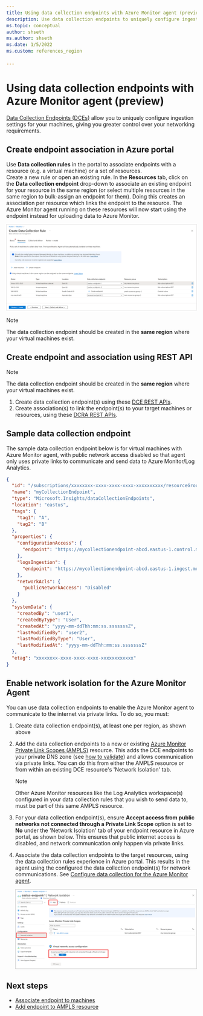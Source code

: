 ```yaml
---
title: Using data collection endpoints with Azure Monitor agent (preview)
description: Use data collection endpoints to uniquely configure ingestion settings for your machines.
ms.topic: conceptual
author: shseth
ms.author: shseth
ms.date: 1/5/2022
ms.custom: references_region

---
```


# Using data collection endpoints with Azure Monitor agent (preview)
[Data Collection Endpoints (DCEs)](../essentials/data-collection-endpoint-overview.md) allow you to uniquely configure ingestion settings for your machines, giving you greater control over your networking requirements. 

## Create endpoint association in Azure portal
Use **Data collection rules** in the portal to associate endpoints with a resource (e.g. a virtual machine) or a set of resources.  
Create a new rule or open an existing rule. In the **Resources** tab, click on the **Data collection endpoint** drop-down to associate an existing endpoint for your resource in the same region (or select multiple resources in the same region to bulk-assign an endpoint for them). Doing this creates an association per resource which links the endpoint to the resource. The Azure Monitor agent running on these resources will now start using the endpoint instead for uploading data to Azure Monitor.

[![Data Collection Rule virtual machines](media/data-collection-rule-azure-monitor-agent/data-collection-rule-virtual-machines-with-endpoint.png)](../agents/media/data-collection-rule-azure-monitor-agent/data-collection-rule-virtual-machines-with-endpoint.png#lightbox) 


> [!NOTE]
> The data collection endpoint should be created in the **same region** where your virtual machines exist.  


## Create endpoint and association using REST API

> [!NOTE]
> The data collection endpoint should be created in the **same region** where your virtual machines exist.  

1. Create data collection endpoint(s) using these [DCE REST APIs](/cli/azure/monitor/data-collection/endpoint).
2. Create association(s) to link the endpoint(s) to your target machines or resources, using these [DCRA REST APIs](/rest/api/monitor/datacollectionruleassociations/create#examples).


## Sample data collection endpoint
The sample data collection endpoint below is for virtual machines with Azure Monitor agent, with public network access disabled so that agent only uses private links to communicate and send data to Azure Monitor/Log Analytics.

```json
{
  "id": "/subscriptions/xxxxxxxx-xxxx-xxxx-xxxx-xxxxxxxxxx/resourceGroups/myResourceGroup/providers/Microsoft.Insights/dataCollectionEndpoints/myCollectionEndpoint",
  "name": "myCollectionEndpoint",
  "type": "Microsoft.Insights/dataCollectionEndpoints",
  "location": "eastus",
  "tags": {
    "tag1": "A",
    "tag2": "B"
  },
  "properties": {
    "configurationAccess": {
      "endpoint": "https://mycollectionendpoint-abcd.eastus-1.control.monitor.azure.com"
    },
    "logsIngestion": {
      "endpoint": "https://mycollectionendpoint-abcd.eastus-1.ingest.monitor.azure.com"
    },
    "networkAcls": {
      "publicNetworkAccess": "Disabled"
    }
  },
  "systemData": {
    "createdBy": "user1",
    "createdByType": "User",
    "createdAt": "yyyy-mm-ddThh:mm:ss.sssssssZ",
    "lastModifiedBy": "user2",
    "lastModifiedByType": "User",
    "lastModifiedAt": "yyyy-mm-ddThh:mm:ss.sssssssZ"
  },
  "etag": "xxxxxxxx-xxxx-xxxx-xxxx-xxxxxxxxxxxx"
}
```

## Enable network isolation for the Azure Monitor Agent
You can use data collection endpoints to enable the Azure Monitor agent to communicate to the internet via private links. To do so, you must:
1. Create data collection endpoint(s), at least one per region, as shown above
2. Add the data collection endpoints to a new or existing [Azure Monitor Private Link Scopes (AMPLS)](../logs/private-link-configure.md#connect-azure-monitor-resources) resource. This adds the DCE endpoints to your private DNS zone (see [how to validate](../logs/private-link-configure.md#review-and-validate-your-private-link-setup)) and allows communication via private links. You can do this from either the AMPLS resource or from within an existing DCE resource's 'Network Isolation' tab.
	> [!NOTE]
	> Other Azure Monitor resources like the Log Analytics workspace(s) configured in your data collection rules that you wish to send data to, must be part of this same AMPLS resource.
3. For your data collection endpoint(s), ensure **Accept access from public networks not connected through a Private Link Scope** option is set to **No** under the 'Network Isolation' tab of your endpoint resource in Azure portal, as shown below. This ensures that public internet access is disabled, and network communication only happen via private links.
4. Associate the data collection endpoints to the target resources, using the data collection rules experience in Azure portal. This results in the agent using the configured the data collection endpoint(s) for network communications. See [Configure data collection for the Azure Monitor agent](../agents/data-collection-rule-azure-monitor-agent.md).

	![Data collection endpoint network isolation](media/azure-monitor-agent-dce/data-collection-endpoint-network-isolation.png)

## Next steps
- [Associate endpoint to machines](../agents/data-collection-rule-azure-monitor-agent.md#create-rule-and-association-in-azure-portal)
- [Add endpoint to AMPLS resource](../logs/private-link-configure.md#connect-azure-monitor-resources) 
